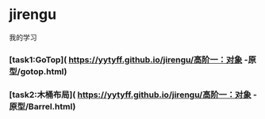 # jirengu

我的学习

### [task1:GoTop]( https://yytyff.github.io/jirengu/高阶一：对象 -原型/gotop.html)
### [task2:木桶布局]( https://yytyff.github.io/jirengu/高阶一：对象 -原型/Barrel.html)

